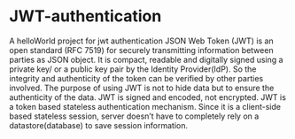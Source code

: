 # JWT-authentication
A helloWorld project for jwt authentication
JSON Web Token (JWT) is an open standard (RFC 7519) for securely transmitting information between parties as JSON object.
It is compact, readable and digitally signed using a private key/ or a public key pair by the Identity Provider(IdP). So the integrity and authenticity of the token can be verified by other parties involved.
The purpose of using JWT is not to hide data but to ensure the authenticity of the data. JWT is signed and encoded, not encrypted.
JWT is a token based stateless authentication mechanism. Since it is a client-side based stateless session, server doesn’t have to completely rely on a datastore(database) to save session information.
